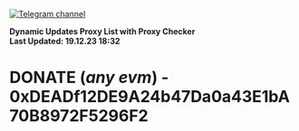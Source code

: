 [![Telegram channel](https://img.shields.io/endpoint?url=https://runkit.io/damiankrawczyk/telegram-badge/branches/master?url=https://t.me/n4z4v0d)](https://t.me/n4z4v0d) 

**Dynamic Updates Proxy List with Proxy Checker**  
**Last Updated: 19.12.23 18:32**

# DONATE (_any evm_) - 0xDEADf12DE9A24b47Da0a43E1bA70B8972F5296F2
